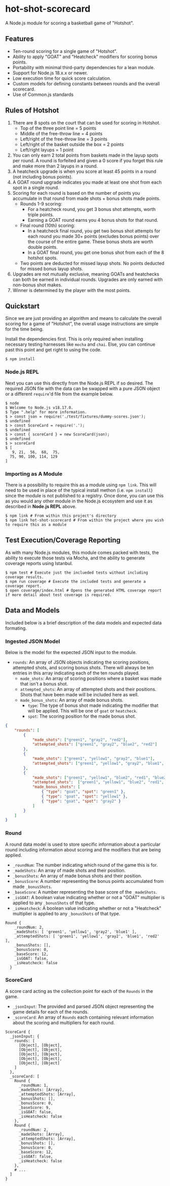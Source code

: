 # hot-shot-scorecard

A Node.js module for scoring a basketball game of "Hotshot". 

## Features
- Ten-round scoring for a single game of "Hotshot".
- Ability to apply "GOAT" and "Heatcheck" modifiers for scoring bonus points.
- Portability with minimal third-party dependencies for a lean module.
- Support for Node.js 18.x.x or newer. 
- Low execution time for quick score calculation.
- Custom models for defining constants between rounds and the overall scorecard.
- Use of Common.js standards

## Rules of Hotshot
1. There are 8 spots on the court that can be used for scoring in Hotshot.
    - Top of the three point line = 5 points
    - Middle of the free-throw line = 4 points
    - Left/right of the free-throw line = 3 points
    - Left/right of the basket outside the box = 2 points
    - Left/right layups = 1 point
2. You can only earn 2 total points from baskets made in the layup spots per round. A round is forfeited and given a 0 score if you forget this rule and make more than 2 layups in a round. 
3. A heatcheck upgrade is when you score at least 45 points in a round (not including bonus points).
4. A GOAT round upgrade indicates you made at least one shot from each spot in a single round.
5. Scoring for each round is based on the number of points you accumulate in that round from made shots + bonus shots made points.
    - Rounds 1-9 scoring:
        - For a heatcheck round, you get 3 bonus shot attempts, worth triple points. 
        - Earning a GOAT round earns you 4 bonus shots for that round.
    - Final round (10th) scoring:
        - In a heatcheck final round, you get two bonus shot attempts for each round you made 30+ points (excludes bonus points) over the course of the entire game. These bonus shots are worth double points. 
        - In a GOAT final round, you get one bonus shot from each of the 8 hotshot spots.
    - Two points are deducted for missed layup shots. No points deducted for missed bonus layup shots.
6. Upgrades are not mutually exclusive, meaning GOATs and heatchecks can both be earned in individual rounds. Upgrades are only earned with non-bonus shot makes.
7. Winner is determined by the player with the most points.

## Quickstart

Since we are just providing an algorithm and means to calculate the overall scoring for a game of "Hotshot", the overall usage instructions are simple for the time being.

Install the dependencies first. This is only required when installing necessary testing harnesses like `mocha` and `chai`. Else, you can continue past this point and get right to using the code.
```shell
$ npm install
```

### Node.js REPL
Next you can use this directly from the Node.js REPL if so desired. The required JSON file with the data can be swapped with a pure JSON object or a different `require`'d file from the example below.
```shell
$ node
$ Welcome to Node.js v18.17.0.
$ Type ".help" for more information.
$ > const json = require('./test/fixtures/dummy-scores.json'); 
$ undefined 
$ > const ScoreCard = require('.');
$ undefined
$ > const { scoreCard } = new ScoreCard(json);
$ undefined
$ > scoreCard 
$ [
   9, 21,  56,  68,  75,
  75, 90, 100, 114, 129
]
```

### Importing as A Module
There is a possibility to require this as a module using `npm link`. This will need to be used in place of the typical install methon (i.e. `npm install`) since the module is not published to a registry. Once done, you can use this as you would any other module in the Node.js ecosystem and use it as described in **Node.js REPL** above.
```shell
$ npm link # From within this project's directory
$ npm link hot-shot-scorecard # From within the project where you wish to require this as a module
```

## Test Execution/Coverage Reporting
As with many Node.js modules, this module comes packed with tests, the ability to execute those tests via Mocha, and the ability to generate coverage reports using Istanbul.
```shell
$ npm test # Execute just the inclueded tests without including coverage results.
$ npm run coverage # Execute the included tests and generate a coverage report.
$ open coverage/index.html # Opens the generated HTML coverage report if more detail about test coverage is required.
```

## Data and Models
Included below is a brief description of the data models and expected data formating.

### Ingested JSON Model
Below is the model for the expected JSON input to the module. 
- `rounds`: An array of JSON objects indicating the scoring positions, attempted shots, and scoring bonus shots. There will always be ten entries in this array indicating each of the ten rounds played.
    - `made_shots`: An array of scoring positions where a basket was made that isn't a bonus shot.
    - `attempted_shots`: An array of attempted shots and their positions. Shots that have been made will be included here as well.
    - `made_bonus_shots`: An array of made bonus shots.
        - `type`: The type of bonus shot made indicating the modifier that will be applied. This will be one of `goat` or `heatcheck`.
        - `spot`: The scoring position for the made bonus shot.

```json
{
    "rounds": [
        {
            "made_shots": ["green1", "gray2", "red2"],
            "attempted_shots": ["green1", "gray2", "blue2", "red2"]
        },
        {
            "made_shots": ["green1", "yellow1", "gray2", "blue1"],
            "attempted_shots": ["green1", "yellow1", "gray2", "blue1", "red2"]
        },
        {
            "made_shots": ["green1", "yellow1", "blue2", "red1", "blue2", "gray2", "gray1", "red2", "blue1"],
            "attempted_shots":  ["green1", "yellow1", "blue2", "red1", "blue2", "gray2", "gray1", "red2", "blue1"],
            "made_bonus_shots": [
                { "type": "goat", "spot": "green1" },
                { "type": "goat", "spot": "yellow1" },
                { "type": "goat", "spot": "gray2" }
            ]
        }
    ]
}
```

### Round
A round data model is used to store specific information about a particular round including information about scoring and the modifiers that are being applied. 
- `_roundNum`: The number indicating which round of the game this is for.
- `_madeShots`: An array of made shots and their position.
- `_bonusShots`: An array of made bonus shots and their position.
- `_bonusScore`: A number representing the bonus points accumulated from made `_bonusShots`.
- `_baseScore`: A number representing the base score of the `_madeShots`.
- `_isGOAT`: A boolean value indicating whether or not a "GOAT" multiplier is applied to any `_bonusShots` of that type.
- `_isHeatcheck`: A boolean value indicating whether or not a "Heatcheck" multiplier is applied to any `_bonusShots` of that type.

```shell
Round {
    _roundNum: 2,
    _madeShots: [ 'green1', 'yellow1', 'gray2', 'blue1' ],
    _attemptedShots: [ 'green1', 'yellow1', 'gray2', 'blue1', 'red2' ],
    _bonusShots: [],
    _bonusScore: 0,
    _baseScore: 12,
    _isGOAT: false,
    _isHeatcheck: false
  }
```

### ScoreCard
A score card acting as the collection point for each of the `Rounds` in the game. 
- `_jsonInput`: The provided and parsed JSON object representing the game details for each of the rounds.
- `_scoreCard`: An array of `Rounds` each containing relevant information about the scoring and multipliers for each round.

```shell
ScoreCard {
  _jsonInput: {
    rounds: [
      [Object], [Object],
      [Object], [Object],
      [Object], [Object],
      [Object], [Object],
      [Object], [Object]
    ]
  },
  _scoreCard: [
    Round {
      _roundNum: 1,
      _madeShots: [Array],
      _attemptedShots: [Array],
      _bonusShots: [],
      _bonusScore: 0,
      _baseScore: 9,
      _isGOAT: false,
      _isHeatcheck: false
    },
    Round {
      _roundNum: 2,
      _madeShots: [Array],
      _attemptedShots: [Array],
      _bonusShots: [],
      _bonusScore: 0,
      _baseScore: 12,
      _isGOAT: false,
      _isHeatcheck: false
    },
    # ...
  ]
}
```
